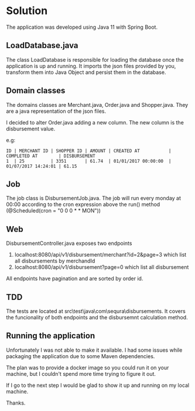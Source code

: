 # Solution

The application was developed using Java 11 with Spring Boot.

## LoadDatabase.java

The class LoadDatabase is responsible for loading the database once the application is up and running. It imports the json files provided by you, transform them into Java
Object and persist them in the database.

## Domain classes

The domains classes are Merchant.java, Order.java and Shopper.java. They are a java representation of the json files.

I decided to alter Order.java adding a new column. The new column is the disbursement value.

e.g:

```
ID | MERCHANT ID | SHOPPER ID | AMOUNT | CREATED AT           | COMPLETED AT        | DISBURSEMENT
1  | 25          | 3351       | 61.74  | 01/01/2017 00:00:00  | 01/07/2017 14:24:01 | 61.15
```

## Job

The job class is DisbursementJob.java. The job will run every monday at 00:00 according to the cron expression above the run() method (@Scheduled(cron = "0 0 0 * * MON"))

## Web

DisbursementController.java exposes two endpoints

1. localhost:8080/api/v1/disbursement/merchant?id=2&page=3 which list all disbursements by merchandId
2. localhost:8080/api/v1/disbursement?page=0 which list all disbursement

All endpoints have pagination and are sorted by order id.

## TDD

The tests are located at src\test\java\com\sequra\disbursements. It covers the funcionality of both endpoints and the disbursemnt calculation method.

## Running the application

Unfortunately I was not able to make it available. I had some issues while packaging the application due to some Maven dependencies.

The plan was to provide a docker image so you could run it on your machine, but I couldn't spend more time trying to figure it out.

If I go to the next step I would be glad to show it up and running on my local machine.

Thanks.
